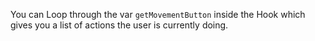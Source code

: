 You can Loop through the var `getMovementButton` inside the Hook which gives you a list of actions the user is currently doing.
